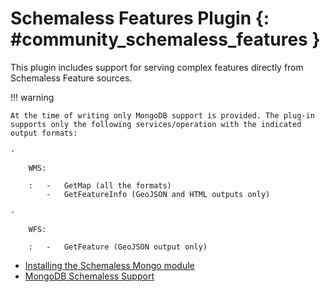 # Schemaless Features Plugin {: #community_schemaless_features }

This plugin includes support for serving complex features directly from Schemaless Feature sources.

!!! warning

    At the time of writing only MongoDB support is provided. The plug-in supports only the following services/operation with the indicated output formats:
    
    -   
    
        WMS:
    
        :   -   GetMap (all the formats)
            -   GetFeatureInfo (GeoJSON and HTML outputs only)
    
    -   
    
        WFS:
    
        :   -   GetFeature (GeoJSON output only)

-   [Installing the Schemaless Mongo module](install.md)
-   [MongoDB Schemaless Support](schemaless-mongo/index.md)
